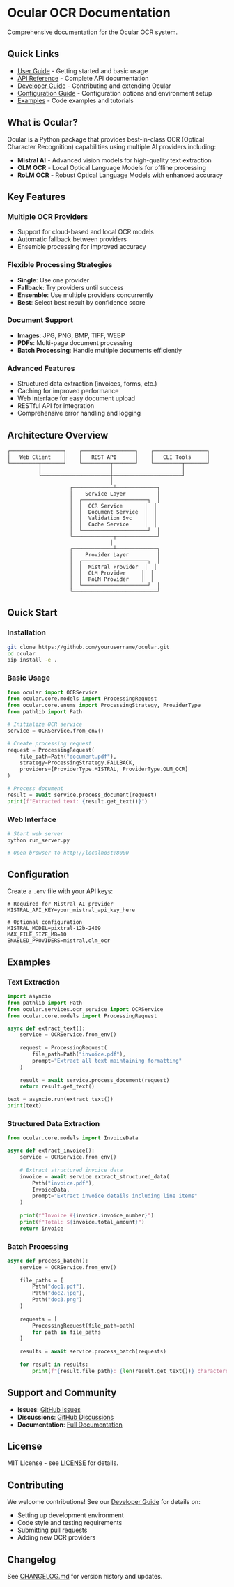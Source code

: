 # Ocular OCR Documentation

Comprehensive documentation for the Ocular OCR system.

## Quick Links

- [User Guide](user-guide.md) - Getting started and basic usage
- [API Reference](api-reference.md) - Complete API documentation  
- [Developer Guide](developer-guide.md) - Contributing and extending Ocular
- [Configuration Guide](configuration.md) - Configuration options and environment setup
- [Examples](examples/) - Code examples and tutorials

## What is Ocular?

Ocular is a Python package that provides best-in-class OCR (Optical Character Recognition) capabilities using multiple AI providers including:

- **Mistral AI** - Advanced vision models for high-quality text extraction
- **OLM OCR** - Local Optical Language Models for offline processing
- **RoLM OCR** - Robust Optical Language Models with enhanced accuracy

## Key Features

### Multiple OCR Providers
- Support for cloud-based and local OCR models
- Automatic fallback between providers
- Ensemble processing for improved accuracy

### Flexible Processing Strategies
- **Single**: Use one provider
- **Fallback**: Try providers until success  
- **Ensemble**: Use multiple providers concurrently
- **Best**: Select best result by confidence score

### Document Support
- **Images**: JPG, PNG, BMP, TIFF, WEBP
- **PDFs**: Multi-page document processing
- **Batch Processing**: Handle multiple documents efficiently

### Advanced Features
- Structured data extraction (invoices, forms, etc.)
- Caching for improved performance
- Web interface for easy document upload
- RESTful API for integration
- Comprehensive error handling and logging

## Architecture Overview

```
┌─────────────────┐    ┌─────────────────┐    ┌─────────────────┐
│   Web Client    │    │   REST API      │    │   CLI Tools     │
└─────────┬───────┘    └─────────┬───────┘    └─────────┬───────┘
          │                      │                      │
          └──────────────────────┼──────────────────────┘
                                 │
                    ┌─────────────┴─────────────┐
                    │    Service Layer          │
                    │  ┌─────────────────────┐  │
                    │  │  OCR Service       │  │
                    │  │  Document Service  │  │
                    │  │  Validation Svc    │  │
                    │  │  Cache Service     │  │
                    │  └─────────────────────┘  │
                    └─────────────┬─────────────┘
                                 │
                    ┌─────────────┴─────────────┐
                    │    Provider Layer         │
                    │  ┌─────────────────────┐  │
                    │  │  Mistral Provider  │  │
                    │  │  OLM Provider     │  │
                    │  │  RoLM Provider    │  │
                    │  └─────────────────────┘  │
                    └───────────────────────────┘
```

## Quick Start

### Installation

```bash
git clone https://github.com/yourusername/ocular.git
cd ocular
pip install -e .
```

### Basic Usage

```python
from ocular import OCRService
from ocular.core.models import ProcessingRequest
from ocular.core.enums import ProcessingStrategy, ProviderType
from pathlib import Path

# Initialize OCR service
service = OCRService.from_env()

# Create processing request
request = ProcessingRequest(
    file_path=Path("document.pdf"),
    strategy=ProcessingStrategy.FALLBACK,
    providers=[ProviderType.MISTRAL, ProviderType.OLM_OCR]
)

# Process document
result = await service.process_document(request)
print(f"Extracted text: {result.get_text()}")
```

### Web Interface

```bash
# Start web server
python run_server.py

# Open browser to http://localhost:8000
```

## Configuration

Create a `.env` file with your API keys:

```env
# Required for Mistral AI provider
MISTRAL_API_KEY=your_mistral_api_key_here

# Optional configuration
MISTRAL_MODEL=pixtral-12b-2409
MAX_FILE_SIZE_MB=10
ENABLED_PROVIDERS=mistral,olm_ocr
```

## Examples

### Text Extraction

```python
import asyncio
from pathlib import Path
from ocular.services.ocr_service import OCRService
from ocular.core.models import ProcessingRequest

async def extract_text():
    service = OCRService.from_env()
    
    request = ProcessingRequest(
        file_path=Path("invoice.pdf"),
        prompt="Extract all text maintaining formatting"
    )
    
    result = await service.process_document(request)
    return result.get_text()

text = asyncio.run(extract_text())
print(text)
```

### Structured Data Extraction

```python
from ocular.core.models import InvoiceData

async def extract_invoice():
    service = OCRService.from_env()
    
    # Extract structured invoice data
    invoice = await service.extract_structured_data(
        Path("invoice.pdf"),
        InvoiceData,
        prompt="Extract invoice details including line items"
    )
    
    print(f"Invoice #{invoice.invoice_number}")
    print(f"Total: ${invoice.total_amount}")
    return invoice
```

### Batch Processing

```python
async def process_batch():
    service = OCRService.from_env()
    
    file_paths = [
        Path("doc1.pdf"),
        Path("doc2.jpg"), 
        Path("doc3.png")
    ]
    
    requests = [
        ProcessingRequest(file_path=path)
        for path in file_paths
    ]
    
    results = await service.process_batch(requests)
    
    for result in results:
        print(f"{result.file_path}: {len(result.get_text())} characters")
```

## Support and Community

- **Issues**: [GitHub Issues](https://github.com/yourusername/ocular/issues)
- **Discussions**: [GitHub Discussions](https://github.com/yourusername/ocular/discussions)
- **Documentation**: [Full Documentation](https://yourusername.github.io/ocular/)

## License

MIT License - see [LICENSE](../LICENSE) for details.

## Contributing

We welcome contributions! See our [Developer Guide](developer-guide.md) for details on:

- Setting up development environment
- Code style and testing requirements  
- Submitting pull requests
- Adding new OCR providers

## Changelog

See [CHANGELOG.md](../CHANGELOG.md) for version history and updates.